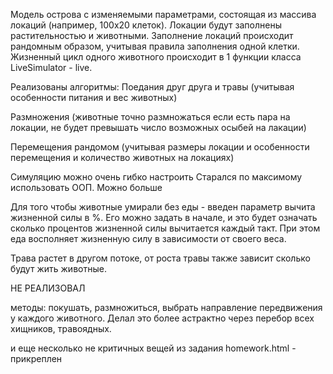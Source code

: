 Модель острова с изменяемыми параметрами, состоящая из массива локаций (например, 100х20 клеток).
Локации будут заполнены растительностью и животными.
Заполнение локаций происходит рандомным образом, учитывая правила заполнения одной клетки.
Жизненный цикл одного животного происходит в 1 функции класса LiveSimulator - live.

Реализованы алгоритмы:
Поедания друг друга и травы (учитывая особенности питания и вес животных)

Размножения (животные точно размножаться если есть пара на локации, не будет превышать число возможных осыбей на лакации)

Перемещения рандомом (учитывая размеры локации и особенности перемещения и количество животных на локациях)


Симуляцию можно очень гибко настроить 
Старался по максимому использовать ООП. Можно больше

Для того чтобы животные умирали без еды - введен параметр вычита жизненной силы в %. Его можно задать в начале, и это будет означать сколько процентов жизненной силы вычитается каждый такт. 
При этом еда восполняет жизненную силу в зависимости от своего веса.

Трава растет в другом потоке, от роста травы также зависит сколько будут жить животные.


НЕ РЕАЛИЗОВАЛ

методы: покушать, размножиться, выбрать направление передвижения у каждого животного. 
Делал это более астрактно через перебор всех хищников, травоядных.

и еще несколько не критичных вещей из задания homework.html - прикреплен 


